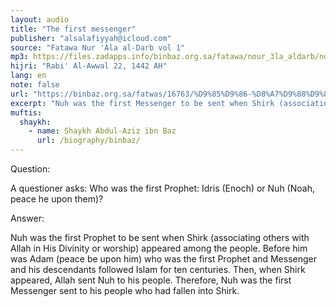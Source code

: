 ```yaml
---
layout: audio
title: "The first messenger"
publisher: "alsalafiyyah@icloud.com"
source: "Fatawa Nur 'Ala al-Darb vol 1"
mp3: https://files.zadapps.info/binbaz.org.sa/fatawa/nour_3la_aldarb/nour_596/59630.mp3
hijri: "Rabi' Al-Awwal 22, 1442 AH"
lang: en
note: false
url: "https://binbaz.org.sa/fatwas/16763/%D9%85%D9%86-%D8%A7%D9%88%D9%84-%D8%A7%D9%84%D8%A7%D9%86%D8%A8%D9%8A%D8%A7%D8%A1"
excerpt: "Nuh was the first Messenger to be sent when Shirk (associating others with Allah in His Divinity or worship, polytheism) appeared among the people."
muftis:
  shaykh: 
    - name: Shaykh Abdul-Aziz ibn Baz
      url: /biography/binbaz/
---
```


Question: 

A questioner asks: Who was the first Prophet: Idris (Enoch) or Nuh (Noah, peace he 
upon them)? 

Answer: 

Nuh was the first Prophet to be sent when Shirk (associating others with Allah in His Divinity or worship) appeared among the people. Before him was Adam (peace be upon him) who was the first  Prophet and Messenger and his descendants followed Islam for ten centuries. Then, when Shirk appeared, Allah sent Nuh to his people. Therefore, Nuh was the first Messenger sent to his people who had fallen into Shirk. 
